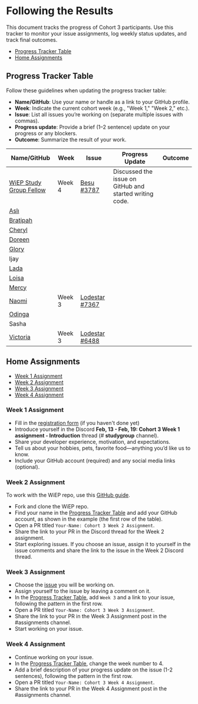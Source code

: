 # Following the Results

This document tracks the progress of Cohort 3 participants. Use this tracker to monitor your issue assignments, log weekly status updates, and track final outcomes.

- [Progress Tracker Table](#progress-tracker-table)
- [Home Assignments](#home-assignments)

## Progress Tracker Table

Follow these guidelines when updating the progress tracker table:

- **Name/GitHub**: Use your name or handle as a link to your GitHub profile.
- **Week**: Indicate the current cohort week (e.g., "Week 1," "Week 2," etc.).
- **Issue**: List all issues you’re working on (separate multiple issues with commas).
- **Progress update**: Provide a brief (1–2 sentence) update on your progress or any blockers.
- **Outcome**: Summarize the result of your work.

| Name/GitHub                                          | Week | Issue | Progress Update | Outcome |
|------------------------------------------------------|------|-------|-----------------|---------|
| [WiEP Study Group Fellow](https://github.com/example)| Week 4 | [Besu #3787](https://github.com/hyperledger/besu/issues/3787)  | Discussed the issue on GitHub and started writing code. |         |
|  [Aslı](https://github.com/aslikaya)                |      |       |                |         |
|  [Bratipah](https://github.com/Bratipah)              |        |      |                |          |
|  [Cheryl](https://github.com/Cherrypick14)     |         |         |         |         |
|  [Doreen](https://github.com/Doreen-Onyango)     |         |         |         |         |
|  [Glory](https://github.com/emmaglorypraise)      |         |         |         |         |
|  Ijay   |         |         |         |         |
| [Lada](https://github.com/hara-desu)             |         |         |         |         |
|  [Loisa](https://github.com/lolosaisa)    |        |     |    |    |
|  [Mercy](https://github.com/bomanaps)      |         |         |         |         |
|  [Naomi](https://github.com/naynayu)   |Week 3         |[Lodestar #7367](https://github.com/ChainSafe/lodestar/issues/7367)         |         |         |
|  [Odinga](https://github.com/odingaval)     |         |         |         |         |
|  Sasha      |         |         |         |         |
|  [Victoria](https://github.com/VictoriaAde)   |   Week 3      |   [Lodestar #6488](https://github.com/ChainSafe/lodestar/issues/6488)      |         |         |

## Home Assignments

- [Week 1 Assignment](#week-1-assignment)
- [Week 2 Assignment](#week-2-assignment)
- [Week 3 Assignment](#week-3-assignment)
- [Week 4 Assignment](#week-4-assignment)

### Week 1 Assignment

- Fill in the [registration form](https://docs.google.com/forms/d/e/1FAIpQLSelX_L-Y-xN_G8t7sTatwPrIeKAbNlnLwANHB5cSTnHuoivuA/viewform) (if you haven't done yet)
- Introduce yourself in the Discord **Feb, 13 - Feb, 19: Cohort 3 Week 1 assignment - Introduction** thread (# **studygroup** channel).
- Share your developer experience, motivation, and expectations.
- Tell us about your hobbies, pets, favorite food—anything you’d like us to know.
- Include your GitHub account (required) and any social media links (optional).

### Week 2 Assignment

To work with the WiEP repo, use this [GitHub guide](./3-github-guide.md#contributing-to-the-wiep-repository).

- Fork and clone the WiEP repo.
- Find your name in the [Progress Tracker Table](#progress-tracker-table) and add your GitHub account, as shown in the example (the first row of the table).
- Open a PR titled `Your-Name: Cohort 3 Week 2 Assignment`.
- Share the link to your PR in the Discord thread for the Week 2 assignment.
- Start exploring issues. If you choose an issue, assign it to yourself in the issue comments and share the link to the issue in the Week 2 Discord thread.

### Week 3 Assignment

- Choose the [issue](./4-issues-guide.md) you will be working on.
- Assign yourself to the issue by leaving a comment on it.
- In the [Progress Tracker Table](#progress-tracker-table), add `Week 3` and a link to your issue, following the pattern in the first row.
- Open a PR titled `Your-Name: Cohort 3 Week 3 Assignment`.
- Share the link to your PR in the Week 3 Assignment post in the #assignments channel.
- Start working on your issue.

### Week 4 Assignment

- Continue working on your issue.
- In the [Progress Tracker Table](#progress-tracker-table), change the week number to 4.
- Add a brief description of your progress update on the issue (1-2 sentences), following the pattern in the first row.
- Open a PR titled `Your-Name: Cohort 3 Week 4 Assignment`.
- Share the link to your PR in the Week 4 Assignment post in the #assignments channel.
